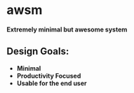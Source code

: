 # awsm
**Extremely minimal but awesome system**

## Design Goals:
- **Minimal**<br>
- **Productivity Focused**<br>
- **Usable for the end user**<br>